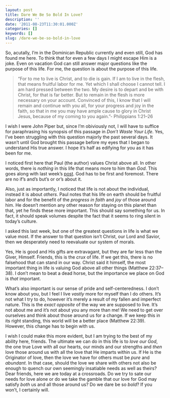 ```yaml
---
layout: post
title: Dare We Be So Bold In Love?
description: ''
date: '2011-08-23T11:30:01.000Z'
categories: []
keywords: []
slug: /dare-we-be-so-bold-in-love
---
```


So, acutally, I’m in the Dominican Republic currently and even still, God has found me here. To think that for even a few days I might escape Him is a joke. Even on vacation God can still answer major questions like the purpose of this life. For me, the question is about the purpose of this life.

> “For to me to live is Christ, and to die is gain. If I am to live in the flesh, that means fruitful labor for me. Yet which I shall choose I cannot tell. I am hard pressed between the two. My desire is to depart and be with Christ, for that is far better. But to remain in the flesh is more necessary on your account. Convinced of this, I know that I will remain and continue with you all, for your progress and joy in the faith, so that in me you may have ample cause to glory in Christ Jesus, because of my coming to you again.”- Philippians 1:21–26

I wish I were John Piper but, since I’m obiviously not, I will have to suffice for paraphrasing his synopsis of this passage in _Don’t Waste Your Life_. Yes, I’ve been struggling with this question majorly the past several days. It wasn’t until God brought this passage before my eyes that I began to understand His true answer. I hope it’s half as edifying for you as it has been for me.

I noticed first here that Paul (the author) values Christ above all. In other words, there is _nothing_ in this life that means more to him than _God_. This goes along with last week’s [post](http://104.193.143.57/~waywar13/ce/2011/08/16/faith-less-dependent/). God has to be first and foremost. There are no if’s and’s but’s or or’s about it.

Also, just as importantly, I noticed that life is not about the individual, instead it is about _others_. Paul notes that his life on earth should be fruitful labor and for the benefit of the _progress in faith_ and _joy_ of those around him. He doesn’t mention any other reason for staying on this planet than that, yet he finds these more important. This should say something for us. In fact, it should speak volumes despite the fact that it seems to ring silent in today’s culture.

I asked this last week, but one of the greatest questions in life is what we value most. If the answer to that question isn’t Christ, our Lord and Savior, then we desperately need to reevaluate our system of morals.

Yes, He is good and His gifts are extravagant, but they are far less than the Giver, Himself. Friends, this is the _crux_ of life. If we get this, there is no falsehood that can stand in our way. Christ said it himself, the most important thing in life is valuing God above all other things (Matthew 22:37–38). I don’t mean to beat a dead horse, but the importance we place on God is _that_ important.

What’s also important is our sense of pride and self-centeredness. I don’t know about you, but I feel I live _vastly_ more for myself than I do others. It’s not what I try to do, however it’s merely a result of my fallen and imperfect nature. This is the _exact opposite_ of the way we are supposed to live. It’s not about me and it’s not about you any more than me! We need to get over ourselves and think about those around us for a change. If we keep this in its right standing, this world will be a better place (Matthew 22:39). However, this change has to begin with us.

I wish I could make this more evident, but I am trying to the best of my ability here, friends. The ultimate we can do in this life is to _love our God_, the one true Love with all our hearts, our minds and our strengths and _then_ love those around us with all the love that He imparts within us. If He is the Originator of love, then the love we have for others must be _pure_ and _abundant_. In that case, should the love we share with others not also be enough to quench our own seemingly insatiable needs as well as theirs? Dear friends, here we are today at a crossroads. Do we try to sate our needs for love alone or do we take the gamble that our love for God may satisfy _both_ us and all those around us? Do we dare be so _bold_? If you won’t, I certainly will.